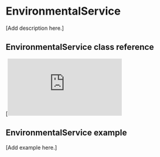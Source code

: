 # EnvironmentalService

[Add description here.]

## EnvironmentalService class reference

[![View code](https://os.mbed.com/docs/v5.12/mbed-os-api-doxy/class_environmental_service.html)

## EnvironmentalService example

[Add example here.]
